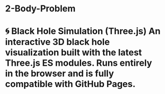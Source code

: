 # 2-Body-Problem
# 🌀 Black Hole Simulation (Three.js)  An interactive 3D black hole visualization built with the latest **Three.js ES modules**.   Runs entirely in the browser and is fully compatible with **GitHub Pages**.
